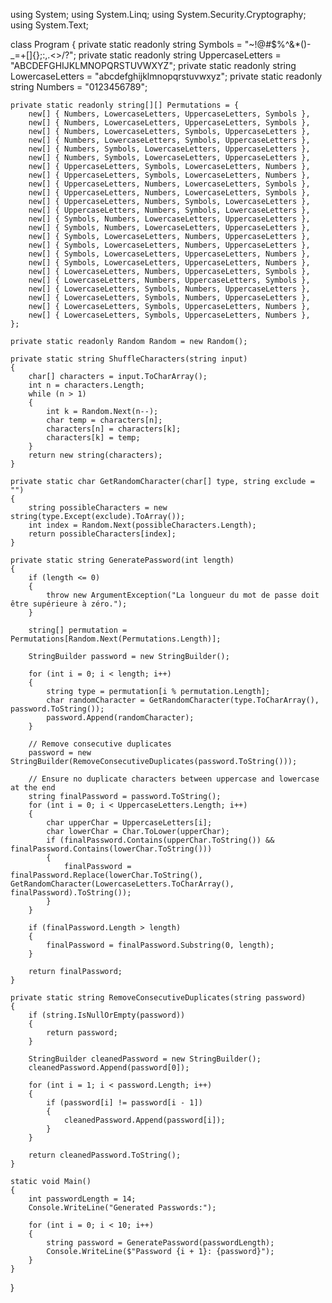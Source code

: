 using System;
using System.Linq;
using System.Security.Cryptography;
using System.Text;

class Program
{
    private static readonly string Symbols = "~!@#$%^&*()-_=+[]{};:,.<>/?";
    private static readonly string UppercaseLetters = "ABCDEFGHIJKLMNOPQRSTUVWXYZ";
    private static readonly string LowercaseLetters = "abcdefghijklmnopqrstuvwxyz";
    private static readonly string Numbers = "0123456789";

    private static readonly string[][] Permutations = {
        new[] { Numbers, LowercaseLetters, UppercaseLetters, Symbols },
        new[] { Numbers, LowercaseLetters, UppercaseLetters, Symbols },
        new[] { Numbers, LowercaseLetters, Symbols, UppercaseLetters },
        new[] { Numbers, LowercaseLetters, Symbols, UppercaseLetters },
        new[] { Numbers, Symbols, LowercaseLetters, UppercaseLetters },
        new[] { Numbers, Symbols, LowercaseLetters, UppercaseLetters },
        new[] { UppercaseLetters, Symbols, LowercaseLetters, Numbers },
        new[] { UppercaseLetters, Symbols, LowercaseLetters, Numbers },
        new[] { UppercaseLetters, Numbers, LowercaseLetters, Symbols },
        new[] { UppercaseLetters, Numbers, LowercaseLetters, Symbols },
        new[] { UppercaseLetters, Numbers, Symbols, LowercaseLetters },
        new[] { UppercaseLetters, Numbers, Symbols, LowercaseLetters },
        new[] { Symbols, Numbers, LowercaseLetters, UppercaseLetters },
        new[] { Symbols, Numbers, LowercaseLetters, UppercaseLetters },
        new[] { Symbols, LowercaseLetters, Numbers, UppercaseLetters },
        new[] { Symbols, LowercaseLetters, Numbers, UppercaseLetters },
        new[] { Symbols, LowercaseLetters, UppercaseLetters, Numbers },
        new[] { Symbols, LowercaseLetters, UppercaseLetters, Numbers },
        new[] { LowercaseLetters, Numbers, UppercaseLetters, Symbols },
        new[] { LowercaseLetters, Numbers, UppercaseLetters, Symbols },
        new[] { LowercaseLetters, Symbols, Numbers, UppercaseLetters },
        new[] { LowercaseLetters, Symbols, Numbers, UppercaseLetters },
        new[] { LowercaseLetters, Symbols, UppercaseLetters, Numbers },
        new[] { LowercaseLetters, Symbols, UppercaseLetters, Numbers },
    };

    private static readonly Random Random = new Random();

    private static string ShuffleCharacters(string input)
    {
        char[] characters = input.ToCharArray();
        int n = characters.Length;
        while (n > 1)
        {
            int k = Random.Next(n--);
            char temp = characters[n];
            characters[n] = characters[k];
            characters[k] = temp;
        }
        return new string(characters);
    }

    private static char GetRandomCharacter(char[] type, string exclude = "")
    {
        string possibleCharacters = new string(type.Except(exclude).ToArray());
        int index = Random.Next(possibleCharacters.Length);
        return possibleCharacters[index];
    }

    private static string GeneratePassword(int length)
    {
        if (length <= 0)
        {
            throw new ArgumentException("La longueur du mot de passe doit être supérieure à zéro.");
        }

        string[] permutation = Permutations[Random.Next(Permutations.Length)];

        StringBuilder password = new StringBuilder();

        for (int i = 0; i < length; i++)
        {
            string type = permutation[i % permutation.Length];
            char randomCharacter = GetRandomCharacter(type.ToCharArray(), password.ToString());
            password.Append(randomCharacter);
        }

        // Remove consecutive duplicates
        password = new StringBuilder(RemoveConsecutiveDuplicates(password.ToString()));

        // Ensure no duplicate characters between uppercase and lowercase at the end
        string finalPassword = password.ToString();
        for (int i = 0; i < UppercaseLetters.Length; i++)
        {
            char upperChar = UppercaseLetters[i];
            char lowerChar = Char.ToLower(upperChar);
            if (finalPassword.Contains(upperChar.ToString()) && finalPassword.Contains(lowerChar.ToString()))
            {
                finalPassword = finalPassword.Replace(lowerChar.ToString(), GetRandomCharacter(LowercaseLetters.ToCharArray(), finalPassword).ToString());
            }
        }

        if (finalPassword.Length > length)
        {
            finalPassword = finalPassword.Substring(0, length);
        }

        return finalPassword;
    }

    private static string RemoveConsecutiveDuplicates(string password)
    {
        if (string.IsNullOrEmpty(password))
        {
            return password;
        }

        StringBuilder cleanedPassword = new StringBuilder();
        cleanedPassword.Append(password[0]);

        for (int i = 1; i < password.Length; i++)
        {
            if (password[i] != password[i - 1])
            {
                cleanedPassword.Append(password[i]);
            }
        }

        return cleanedPassword.ToString();
    }

    static void Main()
    {
        int passwordLength = 14;
        Console.WriteLine("Generated Passwords:");

        for (int i = 0; i < 10; i++)
        {
            string password = GeneratePassword(passwordLength);
            Console.WriteLine($"Password {i + 1}: {password}");
        }
    }
}
